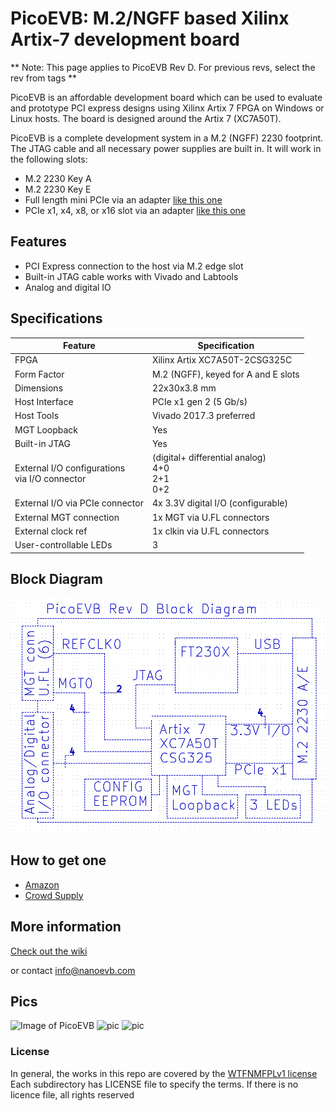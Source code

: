 # PicoEVB: M.2/NGFF based Xilinx Artix-7 development board

** Note: This page applies to PicoEVB Rev D. For previous revs, select the rev from tags ** 


PicoEVB is an affordable development board which can be used to evaluate and prototype 
PCI express designs using Xilinx Artix 7 FPGA on Windows or Linux hosts.
The board is designed around the Artix 7 (XC7A50T).

PicoEVB is a complete development system in a M.2 (NGFF) 2230 footprint. The JTAG cable
and all necessary power supplies are built in. It will work in the following slots:
 
- M.2 2230 Key A
- M.2 2230 Key E
- Full length mini PCIe via an adapter [like this one](https://www.amazon.com/dp/B01MR76H5F)
- PCIe x1, x4, x8, or x16 slot via an adapter [like this one](https://www.amazon.com/dp/B013U4401W) 

## Features
- PCI Express connection to the host via M.2 edge slot
- Built-in JTAG cable works with Vivado and Labtools
- Analog and digital IO

## Specifications

| Feature | Specification |
| --- | --- |
| FPGA | Xilinx Artix XC7A50T-2CSG325C |
| Form Factor | M.2 (NGFF), keyed for A and E slots |
| Dimensions | 22x30x3.8 mm |
| Host Interface | PCIe x1 gen 2 (5 Gb/s) |
| Host Tools | Vivado 2017.3 preferred |
| MGT Loopback | Yes |
| Built-in JTAG | Yes |
| External I/O configurations <BR/> via I/O connector | (digital+ differential analog) <BR/> 4+0 <BR/> 2+1 <BR/> 0+2 |
| External I/O via PCIe connector | 4x 3.3V digital I/O (configurable) |
| External MGT connection | 1x MGT via U.FL connectors |
| External clock ref | 1x clkin via U.FL connectors |
| User-controllable LEDs | 3 |


## Block Diagram

![Block Diagram](./images/pico-d-diagram.png)

## How to get one

- [Amazon](https://www.amazon.com/dp/B0779PC8S4)
- [Crowd Supply](https://www.crowdsupply.com/rhs-research/nanoevb)

## More information

[Check out the wiki](https://github.com/RHSResearchLLC/NanoEVB-X1/wiki)

or contact info@nanoevb.com

## Pics

![Image of PicoEVB](./images/pico-d-top.png)
![pic](./images/pico-d-bottom.png)
![pic](./images/pico-d-with-quarter.png)

### License
In general, the works in this repo are covered by the [WTFNMFPLv1 license](https://github.com/adversary-org/wtfnmf)
Each subdirectory has LICENSE file to specify the terms. If there is no licence file, all rights reserved








